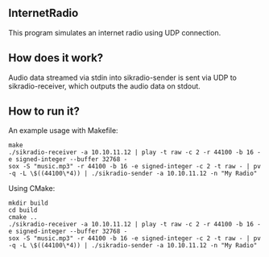 ## InternetRadio
This program simulates an internet radio using UDP connection. 

## How does it work?
Audio data streamed via stdin into sikradio-sender is sent via UDP to sikradio-receiver, which outputs the audio data on stdout.

## How to run it?
An example usage with Makefile:
```
make
./sikradio-receiver -a 10.10.11.12 | play -t raw -c 2 -r 44100 -b 16 -e signed-integer --buffer 32768 -
sox -S "music.mp3" -r 44100 -b 16 -e signed-integer -c 2 -t raw - | pv -q -L \$((44100\*4)) | ./sikradio-sender -a 10.10.11.12 -n "My Radio"
```
Using CMake:
```
mkdir build
cd build
cmake ..
./sikradio-receiver -a 10.10.11.12 | play -t raw -c 2 -r 44100 -b 16 -e signed-integer --buffer 32768 -
sox -S "music.mp3" -r 44100 -b 16 -e signed-integer -c 2 -t raw - | pv -q -L \$((44100\*4)) | ./sikradio-sender -a 10.10.11.12 -n "My Radio"
```
